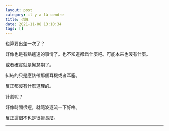 ```yaml
---
layout: post
category: il y a là cendre
title: 也算
date: 2021-11-08 13:10:34
tags: []
---
```


也算要出差一次了？

好像也是有點遙遠的事情了。也不知道都爲什麼吧。可能本來也沒有什麼。

或者確實就是懈怠期了。

糾結的只是應該帶那個耳機或者耳塞。

反正都沒有什麼道理的。

計劃呢？

好像時間很短，就隨波逐流一下好咯。

反正這個不也是很擅長麼。



--------




